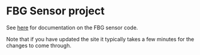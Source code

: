 # FBG Sensor project

See [here](https://sail-labs.github.io/FBG-Sensor/index.html#home) for documentation on the FBG sensor code.

Note that if you have updated the site it typically takes a few minutes for the changes to come through.